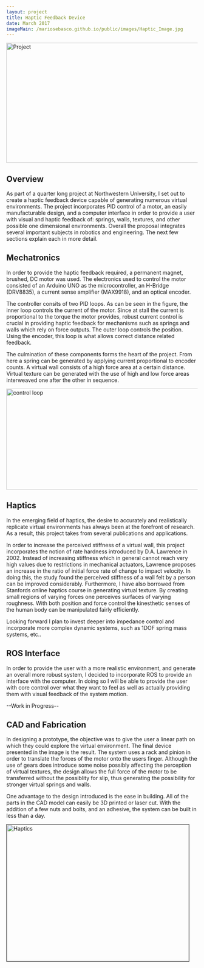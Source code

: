```yaml
---
layout: project
title: Haptic Feedback Device
date: March 2017
imageMain: /mariosebasco.github.io/public/images/Haptic_Image.jpg
---
```


<img src="/mariosebasco.github.io/public/images/Spring_Mass.PNG" alt="Project" style="width:800px;height:316px;">

## Overview

   As part of a quarter long project at Northwestern University, I set out to create a haptic feedback device capable of generating numerous virtual environments. The project incorporates PID control of a motor, an easily manufacturable design, and a computer interface in order to provide a user with visual and haptic feedback of: springs, walls, textures, and other possible one dimensional environments. Overall the proposal integrates several important subjects in robotics and engineering. The next few sections explain each in more detail.

## Mechatronics

In order to provide the haptic feedback required, a permanent magnet, brushed, DC motor was used.
The electronics used to control the motor consisted of an Arduino UNO as the microcontroller, an H-Bridge (DRV8835), a current sense amplifier (MAX9918), and an optical encoder.

The controller consits of two PID loops. As can be seen in the figure, the inner loop controls the current of the motor. Since at stall the current is proportional to the torque the motor provides, robust current control is crucial in providing haptic feedback for mechanisms such as springs and walls which rely on force outputs. The outer loop controls the position. Using the encoder, this loop is what allows correct distance related feedback.

The culmination of these components forms the heart of the project. From here a spring can be generated by applying current proportional to encoder counts. A virtual wall consists of a high force area at a certain distance. Virtual texture can be generated with the use of high and low force areas interweaved one after the other in sequence.

<img src="/mariosebasco.github.io/public/images/controlLoop.png" alt="control loop" style="width:800px;height:266px;">

## Haptics

In the emerging field of haptics, the desire to accurately and realistically replicate virtual environments has always been at the forefront of research. As a result, this project takes from several publications and applications.

In order to increase the perceived stiffness of a virtual wall, this project incorporates the notion of rate hardness introduced by D.A. Lawrence in 2002. Instead of increasing stiffness which in general cannot reach very high values due to restrictions in  mechanical actuators, Lawrence proposes an increase in the ratio of initial force rate of change to impact velocity. In doing this, the study found the perceived stiffness of a wall felt by a person can be improved considerably. Furthermore, I have also borrowed from Stanfords online haptics course in generating virtual texture. By creating small regions of varying forces one perceives surfaces of varying roughness. With both position and force control the kinesthetic senses of the human body can be manipulated fairly efficiently. 

Looking forward I plan to invest deeper into impedance control and incorporate more complex dynamic systems, such as 1DOF spring mass systems, etc..


## ROS Interface

In order to provide the user with a more realistic environment, and generate an overall more robust system, I decided to incorporate ROS to provide an interface with the computer. In doing so I will be able to provide the user with core control over what they want to feel as well as actually providing them with visual feedback of the system motion.

--Work in Progress--

## CAD and Fabrication

In designing a prototype, the objective was to give the user a linear path on which they could explore the virtual environment. The final device presented in the image is the result. The system uses a rack and pinion in order to translate the forces of the motor onto the users finger. Although the use of gears does introduce some noise possibly affecting the perception of virtual textures, the design allows the full force of the motor to be transferred without the possiblity for slip, thus generating the possibility for stronger virtual springs and walls.

One advantage to the design introduced is the ease in building. All of the parts in the CAD model can easily be 3D printed or laser cut. With the addition of a few nuts and bolts, and an adhesive, the system can be built in less than a day.

<a href="https://www.youtube.com/watch?v=MxQj3a0YSm8" target="_blank"><img src="https://img.youtube.com/vi/MxQj3a0YSm8/0.jpg" alt="Haptics" width="480" height="360" border="1" /></a>